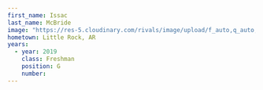 ```yaml
---
first_name: Issac
last_name: McBride
image: "https://res-5.cloudinary.com/rivals/image/upload/f_auto,q_auto,t_new_profile/pdn47x2s9mtdxghqddsi"
hometown: Little Rock, AR
years:
  - year: 2019
    class: Freshman
    position: G
    number: 
---
```

